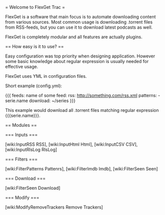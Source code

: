 = Welcome to FlexGet Trac =

FlexGet is a software that main focus is to automate downloading content from various sources. 
Most common usage is downloading .torrent files from RSS-feeds, but you can use it to download 
latest podcasts as well.

FlexGet is completely modular and all features are actually plugins.

== How easy is it to use? ==

Easy configuration was top priority when designing application. However some basic knowledge 
about regular expression is usually needed for effective usage.

FlexGet uses YML in configuration files. 

Short example (config.yml):

{{{
feeds:
  name of some feed:
    rss: http://something.com/rss.xml
    patterns:
      - serie.name
    download: ~/series
}}}

This example would download all .torrent files matching regular expression {{{serie.name}}}.

== Modules ==

=== Inputs ===

[wiki:InputRSS RSS], [wiki:InputHtml Html], [wiki:InputCSV CSV], [wiki:InputRlsLog RlsLog]

=== Filters ===

[wiki:FilterPatterns Pattenrs], [wiki:FilterImdb Imdb], [wiki:FilterSeen Seen]

=== Download ===

[wiki:FilterSeen Download]

=== Modify ===

[wiki:ModifyRemoveTrackers Remove Trackers]

